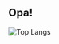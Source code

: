 ## Opa!
![Top Langs](https://github-readme-stats.vercel.app/api/top-langs/?username=rafssunny&layout=compact)
##




